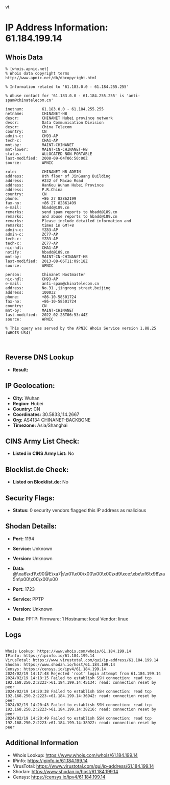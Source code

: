 vt
# IP Address Information: 61.184.199.14

## Whois Data
```
% [whois.apnic.net]
% Whois data copyright terms    http://www.apnic.net/db/dbcopyright.html

% Information related to '61.183.0.0 - 61.184.255.255'

% Abuse contact for '61.183.0.0 - 61.184.255.255' is 'anti-spam@chinatelecom.cn'

inetnum:        61.183.0.0 - 61.184.255.255
netname:        CHINANET-HB
descr:          CHINANET Hubei province network
descr:          Data Communication Division
descr:          China Telecom
country:        CN
admin-c:        CH93-AP
tech-c:         CHA1-AP
mnt-by:         MAINT-CHINANET
mnt-lower:      MAINT-CN-CHINANET-HB
status:         ALLOCATED NON-PORTABLE
last-modified:  2008-09-04T06:50:00Z
source:         APNIC

role:           CHINANET HB ADMIN
address:        8th floor of JinGuang Building
address:        #232 of Macao Road
address:        HanKou Wuhan Hubei Province
address:        P.R.China
country:        CN
phone:          +86 27 82862199
fax-no:         +86 27 82861499
e-mail:         hbadd@189.cn
remarks:        send spam reports to hbadd@189.cn
remarks:        and abuse reports to hbadd@189.cn
remarks:        Please include detailed information and
remarks:        times in GMT+8
admin-c:        YZ83-AP
admin-c:        ZC77-AP
tech-c:         YZ83-AP
tech-c:         ZC77-AP
nic-hdl:        CHA1-AP
notify:         hbadd@189.cn
mnt-by:         MAINT-CN-CHINANET-HB
last-modified:  2013-08-06T11:09:18Z
source:         APNIC

person:         Chinanet Hostmaster
nic-hdl:        CH93-AP
e-mail:         anti-spam@chinatelecom.cn
address:        No.31 ,jingrong street,beijing
address:        100032
phone:          +86-10-58501724
fax-no:         +86-10-58501724
country:        CN
mnt-by:         MAINT-CHINANET
last-modified:  2022-02-28T06:53:44Z
source:         APNIC

% This query was served by the APNIC Whois Service version 1.88.25 (WHOIS-US4)



```
## Reverse DNS Lookup
- **Result:** 

## IP Geolocation:
- **City:** Wuhan
- **Region:** Hubei
- **Country:** CN
- **Coordinates:** 30.5833,114.2667
- **Org:** AS4134 CHINANET-BACKBONE
- **Timezone:** Asia/Shanghai

## CINS Army List Check:
- **Listed in CINS Army List:** 
No

## Blocklist.de Check:
- **Listed on Blocklist.de:** 
No

## Security Flags:
- **Status:** 0 security vendors flagged this IP address as malicious

## Shodan Details:
- **Port:** 1194
- **Service:** Unknown
- **Version:** Unknown
- **Data:** @\xa6\xd1\x90@E\xa7|s\x01\x00\x00\x00\x00\xd9\xce:\xbe\xf6\x98\xa5m\x00\x00\x00\x00

- **Port:** 1723
- **Service:** PPTP
- **Version:** Unknown
- **Data:** PPTP:
  Firmware: 1
  Hostname: local
  Vendor: linux

## Logs
```

Whois Lookup: https://www.whois.com/whois/61.184.199.14
IPinfo: https://ipinfo.io/61.184.199.14
VirusTotal: https://www.virustotal.com/gui/ip-address/61.184.199.14
Shodan: https://www.shodan.io/host/61.184.199.14
Censys: https://censys.io/ipv4/61.184.199.14
2024/02/19 14:17:48 Rejected 'root' login attempt from 61.184.199.14
2024/02/19 14:18:15 Failed to establish SSH connection: read tcp 192.168.250.2:2223->61.184.199.14:45134: read: connection reset by peer
2024/02/19 14:20:38 Failed to establish SSH connection: read tcp 192.168.250.2:2223->61.184.199.14:36942: read: connection reset by peer
2024/02/19 14:20:43 Failed to establish SSH connection: read tcp 192.168.250.2:2223->61.184.199.14:38216: read: connection reset by peer
2024/02/19 14:20:49 Failed to establish SSH connection: read tcp 192.168.250.2:2223->61.184.199.14:38922: read: connection reset by peer

```
## Additional Information
- Whois Lookup: https://www.whois.com/whois/61.184.199.14
- IPinfo: https://ipinfo.io/61.184.199.14
- VirusTotal: https://www.virustotal.com/gui/ip-address/61.184.199.14
- Shodan: https://www.shodan.io/host/61.184.199.14
- Censys: https://censys.io/ipv4/61.184.199.14


